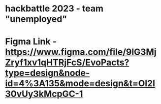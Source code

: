 # hackbattle 2023 - team "unemployed"
# Figma Link - https://www.figma.com/file/9lG3MjZryf1xv1qHTRjFcS/EvoPacts?type=design&node-id=4%3A135&mode=design&t=Ol2I30vUy3kMcpGC-1
